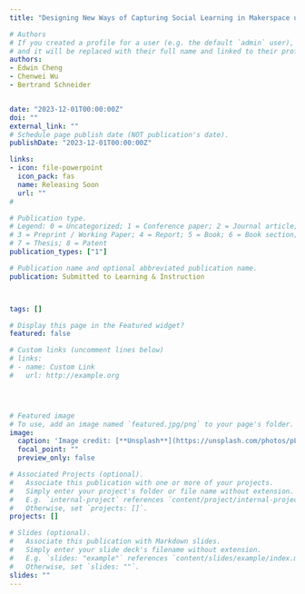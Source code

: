 ```yaml
---
title: "Designing New Ways of Capturing Social Learning in Makerspace using Multimodal Data Streams"

# Authors
# If you created a profile for a user (e.g. the default `admin` user), write the username (folder name) here 
# and it will be replaced with their full name and linked to their profile.
authors:
- Edwin Cheng 
- Chenwei Wu 
- Bertrand Schneider


date: "2023-12-01T00:00:00Z"
doi: ""
external_link: ""
# Schedule page publish date (NOT publication's date).
publishDate: "2023-12-01T00:00:00Z"

links:
- icon: file-powerpoint
  icon_pack: fas
  name: Releasing Soon
  url: ""
#

# Publication type.
# Legend: 0 = Uncategorized; 1 = Conference paper; 2 = Journal article;
# 3 = Preprint / Working Paper; 4 = Report; 5 = Book; 6 = Book section;
# 7 = Thesis; 8 = Patent
publication_types: ["1"]

# Publication name and optional abbreviated publication name.
publication: Submitted to Learning & Instruction 



tags: []

# Display this page in the Featured widget?
featured: false

# Custom links (uncomment lines below)
# links:
# - name: Custom Link
#   url: http://example.org




# Featured image
# To use, add an image named `featured.jpg/png` to your page's folder. 
image:
  caption: 'Image credit: [**Unsplash**](https://unsplash.com/photos/pLCdAaMFLTE)'
  focal_point: ""
  preview_only: false

# Associated Projects (optional).
#   Associate this publication with one or more of your projects.
#   Simply enter your project's folder or file name without extension.
#   E.g. `internal-project` references `content/project/internal-project/index.md`.
#   Otherwise, set `projects: []`.
projects: []

# Slides (optional).
#   Associate this publication with Markdown slides.
#   Simply enter your slide deck's filename without extension.
#   E.g. `slides: "example"` references `content/slides/example/index.md`.
#   Otherwise, set `slides: ""`.
slides: ""
---
```


